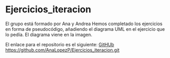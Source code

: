 # Ejercicios_iteracion

El grupo está formado por Ana y Andrea
Hemos completado los ejercicios en forma de pseudocódigo, añadiendo el diagrama UML en el ejercicio que lo pedïa. El diagrama viene en la imagen.

El enlace para el repositorio es el siguiente:
[GitHUb](https://github.com/AnaLopezP/Ejercicios_iteracion.git)
https://github.com/AnaLopezP/Ejercicios_iteracion.git
